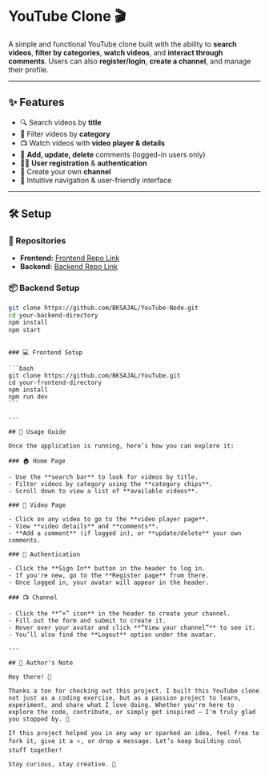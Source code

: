 # YouTube Clone 🎬

A simple and functional YouTube clone built with the ability to **search videos**, **filter by categories**, **watch videos**, and **interact through comments**. Users can also **register/login**, **create a channel**, and manage their profile.

---

## ✨ Features

- 🔍 Search videos by **title**
- 🎯 Filter videos by **category**
- 📺 Watch videos with **video player & details**
- 💬 **Add, update, delete** comments (logged-in users only)
- 🧑‍💻 **User registration** & **authentication**
- 📡 Create your own **channel**
- 🧭 Intuitive navigation & user-friendly interface

---

## 🛠️ Setup

### 🔗 Repositories

- **Frontend:** [Frontend Repo Link](https://github.com/BKSAJAL/YouTube)
- **Backend:** [Backend Repo Link](https://github.com/BKSAJAL/YouTube-Node)

### 📦 Backend Setup

```bash
git clone https://github.com/BKSAJAL/YouTube-Node.git
cd your-backend-directory
npm install
npm start
```

````

### 💻 Frontend Setup

```bash
git clone https://github.com/BKSAJAL/YouTube.git
cd your-frontend-directory
npm install
npm run dev
```

---

## 🚀 Usage Guide

Once the application is running, here’s how you can explore it:

### 🏠 Home Page

- Use the **search bar** to look for videos by title.
- Filter videos by category using the **category chips**.
- Scroll down to view a list of **available videos**.

### 🎥 Video Page

- Click on any video to go to the **video player page**.
- View **video details** and **comments**.
- **Add a comment** (if logged in), or **update/delete** your own comments.

### 🔐 Authentication

- Click the **Sign In** button in the header to log in.
- If you're new, go to the **Register page** from there.
- Once logged in, your avatar will appear in the header.

### 📺 Channel

- Click the **“+” icon** in the header to create your channel.
- Fill out the form and submit to create it.
- Hover over your avatar and click **“View your channel”** to see it.
- You’ll also find the **Logout** option under the avatar.

---

## 🙏 Author's Note

Hey there! 👋

Thanks a ton for checking out this project. I built this YouTube clone not just as a coding exercise, but as a passion project to learn, experiment, and share what I love doing. Whether you're here to explore the code, contribute, or simply get inspired — I'm truly glad you stopped by. 💛

If this project helped you in any way or sparked an idea, feel free to fork it, give it a ⭐, or drop a message. Let’s keep building cool stuff together!

Stay curious, stay creative. 🚀
````

